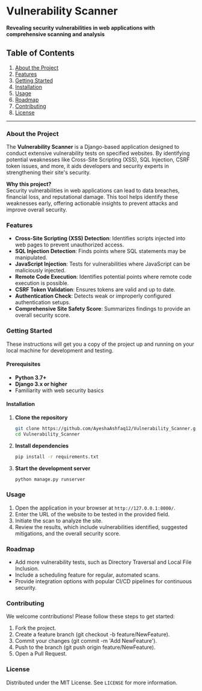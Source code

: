 # Vulnerability Scanner

**Revealing security vulnerabilities in web applications with comprehensive scanning and analysis**

## Table of Contents

1. [About the Project](#about-the-project)
2. [Features](#features)
3. [Getting Started](#getting-started)
4. [Installation](#installation)
5. [Usage](#usage)
6. [Roadmap](#roadmap)
7. [Contributing](#contributing)
8. [License](#license)

---

### About the Project

The **Vulnerability Scanner** is a Django-based application designed to conduct extensive vulnerability tests on specified websites. By identifying potential weaknesses like Cross-Site Scripting (XSS), SQL Injection, CSRF token issues, and more, it aids developers and security experts in strengthening their site's security.

**Why this project?**  
Security vulnerabilities in web applications can lead to data breaches, financial loss, and reputational damage. This tool helps identify these weaknesses early, offering actionable insights to prevent attacks and improve overall security.

### Features

- **Cross-Site Scripting (XSS) Detection**: Identifies scripts injected into web pages to prevent unauthorized access.
- **SQL Injection Detection**: Finds points where SQL statements may be manipulated.
- **JavaScript Injection**: Tests for vulnerabilities where JavaScript can be maliciously injected.
- **Remote Code Execution**: Identifies potential points where remote code execution is possible.
- **CSRF Token Validation**: Ensures tokens are valid and up to date.
- **Authentication Check**: Detects weak or improperly configured authentication setups.
- **Comprehensive Site Safety Score**: Summarizes findings to provide an overall security score.
  
### Getting Started

These instructions will get you a copy of the project up and running on your local machine for development and testing.

#### Prerequisites

- **Python 3.7+**
- **Django 3.x or higher**
- Familiarity with web security basics

#### Installation

1. **Clone the repository**
   ```bash
   git clone https://github.com/AyeshaAshfaq12/Vulnerability_Scanner.git
   cd Vulnerability_Scanner
   ```

2. **Install dependencies**
   ```bash
   pip install -r requirements.txt
   ```
   
3. **Start the development server**
   ```bash
   python manage.py runserver
   ```

   
### Usage

1. Open the application in your browser at `http://127.0.0.1:8000/`.
2. Enter the URL of the website to be tested in the provided field.
3. Initiate the scan to analyze the site.
4. Review the results, which include vulnerabilities identified, suggested mitigations, and the overall security score.

   
### Roadmap

 - Add more vulnerability tests, such as Directory Traversal and Local File Inclusion.
 - Include a scheduling feature for regular, automated scans.
 - Provide integration options with popular CI/CD pipelines for continuous security.
   
### Contributing

We welcome contributions! Please follow these steps to get started:

1. Fork the project.
2. Create a feature branch (git checkout -b feature/NewFeature).
3. Commit your changes (git commit -m 'Add NewFeature').
4. Push to the branch (git push origin feature/NewFeature).
5. Open a Pull Request.

### License

Distributed under the MIT License. See `LICENSE` for more information.






